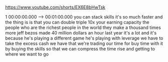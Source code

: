 https://www.youtube.com/shorts/EX6E8bHwTsk

1 00:00:00.000 --\> 00:01:00.000 you can stack skills it's so much
faster and the thing is is that you can double triple 10x your earning
capacity the people who are the richest people in the world they make a
thousand times more jeff bezos made 40 million dollars an hour last year
it's a lot and it's because he's playing a different game he's playing
with leverage we have to take the excess cash we have that we're trading
our time for buy time with it by buying the skills so that we can
compress the time rise and getting to where we want to go
